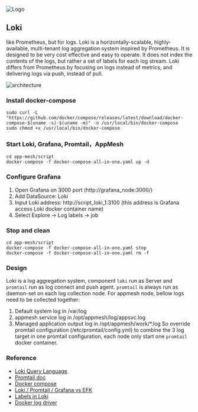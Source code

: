 ![Logo](https://grafana.com/docs/loki/latest/logo_and_name.png)

## Loki

like Prometheus, but for logs.
Loki is a horizontally-scalable, highly-available, multi-tenant log aggregation system inspired by Prometheus. It is designed to be very cost effective and easy to operate. It does not index the contents of the logs, but rather a set of labels for each log stream. Loki differs from Prometheus by focusing on logs instead of metrics, and delivering logs via push, instead of pull.

![architecture](https://grafana.com/static/assets/img/blog/image4.png)

### Install docker-compose

```
sudo curl -L "https://github.com/docker/compose/releases/latest/download/docker-compose-$(uname -s)-$(uname -m)" -o /usr/local/bin/docker-compose
sudo chmod +x /usr/local/bin/docker-compose
```

### Start Loki, Grafana, Promtail，AppMesh

```
cd app-mesh/script
docker-compose -f docker-compose-all-in-one.yaml up -d
```

### Configure Grafana

1. Open Grafana on 3000 port (http://grafana_node:3000/)
2. Add DataSource: Loki
3. Input Loki address: http://script_loki_1:3100 (this address is Grafana access Loki docker container name)
4. Select Explore -> Log labels -> job

### Stop and clean

```
cd app-mesh/script
docker-compose -f docker-compose-all-in-one.yaml stop
docker-compose -f docker-compose-all-in-one.yaml rm -f
```

### Design

Loki is a log aggregation system, component `loki` run as Server and `promtail` run as log connect and push agent. `promtail` is always run as daemon-set on each log collection node. For appmesh node, bellow logs need to be collected together:

1. Default system log in /var/log
2. appmesh service log in /opt/appmesh/log/appsvc.log
3. Managed application output log in /opt/appmesh/work/*.log
So override promtail configuration (/etc/promtail/config.yml) to combine the 3 log target in one promtail configuration, each node only start one `promtail` docker container.

### Reference

- [Loki Query Language](https://grafana.com/docs/loki/latest/logql/)
- [Promtail doc](https://grafana.com/docs/loki/latest/clients/promtail/)
- [Docker compose](https://github.com/grafana/loki/tree/main/production)
- [Loki / Promtail / Grafana vs EFK](https://grafana.com/docs/loki/latest/overview/comparisons/)
- [Labels in Loki](https://grafana.com/blog/2020/04/21/how-labels-in-loki-can-make-log-queries-faster-and-easier/)
- [Docker log driver](https://grafana.com/docs/loki/latest/clients/docker-driver/)

